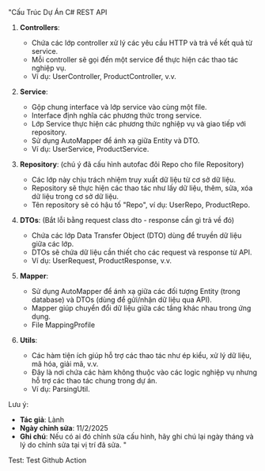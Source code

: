 "Cấu Trúc Dự Án C# REST API

1. **Controllers**:

   - Chứa các lớp controller xử lý các yêu cầu HTTP và trả về kết quả từ service.
   - Mỗi controller sẽ gọi đến một service để thực hiện các thao tác nghiệp vụ.
   - Ví dụ: UserController, ProductController, v.v.

2. **Service**:

   - Gộp chung interface và lớp service vào cùng một file.
   - Interface định nghĩa các phương thức trong service.
   - Lớp Service thực hiện các phương thức nghiệp vụ và giao tiếp với repository.
   - Sử dụng AutoMapper để ánh xạ giữa Entity và DTO.
   - Ví dụ: UserService, ProductService.

3. **Repository**: (chú ý đã cấu hình autofac đôi Repo cho file Repository)

   - Các lớp này chịu trách nhiệm truy xuất dữ liệu từ cơ sở dữ liệu.
   - Repository sẽ thực hiện các thao tác như lấy dữ liệu, thêm, sửa, xóa dữ liệu trong cơ sở dữ liệu.
   - Tên repository sẽ có hậu tố "Repo", ví dụ: UserRepo, ProductRepo.

4. **DTOs**: (Bắt lỗi bằng request class dto - response cần gì trả về đó)

   - Chứa các lớp Data Transfer Object (DTO) dùng để truyền dữ liệu giữa các lớp.
   - DTOs sẽ chứa dữ liệu cần thiết cho các request và response từ API.
   - Ví dụ: UserRequest, ProductResponse, v.v.

5. **Mapper**:

   - Sử dụng AutoMapper để ánh xạ giữa các đối tượng Entity (trong database) và DTOs (dùng để gửi/nhận dữ liệu qua API).
   - Mapper giúp chuyển đổi dữ liệu giữa các tầng khác nhau trong ứng dụng.
   - File MappingProfile

6. **Utils**:
   - Các hàm tiện ích giúp hỗ trợ các thao tác như ép kiểu, xử lý dữ liệu, mã hóa, giải mã, v.v.
   - Đây là nơi chứa các hàm không thuộc vào các logic nghiệp vụ nhưng hỗ trợ các thao tác chung trong dự án.
   - Ví dụ: ParsingUtil.

Lưu ý:

- **Tác giả**: Lành
- **Ngày chỉnh sửa**: 11/2/2025
- **Ghi chú**: Nếu có ai đó chỉnh sửa cấu hình, hãy ghi chú lại ngày tháng và lý do chỉnh sửa tại vị trí đã sửa.
  "

Test: Test Github Action
